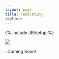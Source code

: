 ```yaml
---
layout: page
title: Templating
tagline:
---
```

{% include JB/setup %}

<image src="/images/dancing-cat.gif" />

..Coming Soon!

<script>
$(function() {
  SelectPage("PageTemplate");
});
</script>
